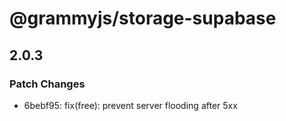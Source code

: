 # @grammyjs/storage-supabase

## 2.0.3

### Patch Changes

- 6bebf95: fix(free): prevent server flooding after 5xx
